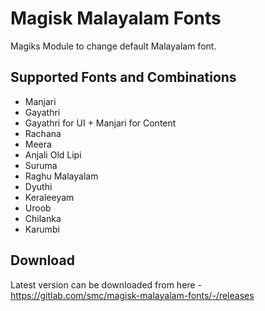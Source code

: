 # Magisk Malayalam Fonts

Magiks Module to change default Malayalam font.

## Supported Fonts and Combinations
- Manjari
- Gayathri
- Gayathri for UI + Manjari for Content
- Rachana
- Meera
- Anjali Old Lipi
- Suruma
- Raghu Malayalam
- Dyuthi
- Keraleeyam
- Uroob
- Chilanka
- Karumbi

## Download
Latest version can be downloaded from here - https://gitlab.com/smc/magisk-malayalam-fonts/-/releases
